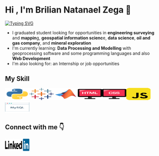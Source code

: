 # Hi , I'm Brilian Natanael Zega 👋

[![Typing SVG](https://readme-typing-svg.herokuapp.com/?lines=I+graduated+from;Bandung+Institute+of+Technology;majoring+in+Geophysical+Engineering)](https://git.io/typing-svg)


  * I graduated student looking for opportunities in **engineering surveying** and **mappin**g, **geospatial information scienc**e, **data science**, **oil and gas company**, and **mineral exploration**
  * I'm currently learning: **Data Processing and Modelling** with geoprocessing software and some programming languages and also **Web Development**
  * I'm also looking for: an Internship or job opportunities

## My Skill
<img src="https://github.com/Bril22/Bril22/blob/main/images/python-svgrepo-com.svg" width="80" height="40" /><img src="https://github.com/Bril22/Bril22/blob/main/images/tableau-icon-svgrepo-com.svg" width="80" height="40" /><img src="https://github.com/Bril22/Bril22/blob/main/images/matlab-svgrepo-com.svg" width="80" height="40" /><img src="https://github.com/Bril22/Bril22/blob/main/images/html-svgrepo-com.svg" width="80" height="40" /><img src="https://github.com/Bril22/Bril22/blob/main/images/css-svgrepo-com.svg" width="80" height="40" /><img src="https://github.com/Bril22/Bril22/blob/main/images/javascript-svgrepo-com.svg" width="80" height="40" /><img src="https://github.com/Bril22/Bril22/blob/main/images/mysql-svgrepo-com.svg" width="80" height="40" />



## Connect with me 	👇
[<img src="https://github.com/Bril22/Bril22/blob/main/images/linkedin.svg" width="80" height="40" />](https://www.linkedin.com/in/briliannatan/)

